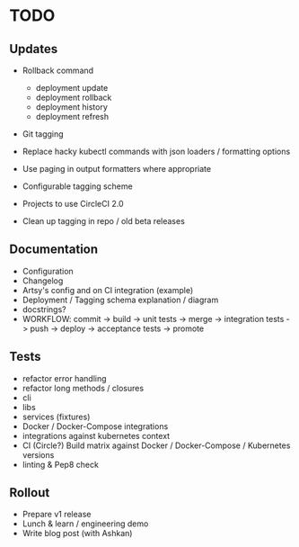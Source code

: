 # TODO

## Updates

- Rollback command
	- deployment update
	- deployment rollback
	- deployment history
	- deployment refresh
- Git tagging

- Replace hacky kubectl commands with json loaders / formatting options
- Use paging in output formatters where appropriate
- Configurable tagging scheme

- Projects to use CircleCI 2.0
- Clean up tagging in repo / old beta releases

## Documentation

- Configuration
- Changelog
- Artsy's config and on CI integration (example)
- Deployment / Tagging schema explanation / diagram
- docstrings?
- WORKFLOW: commit -> build -> unit tests -> merge ->  integration tests -> push -> deploy -> acceptance tests -> promote

## Tests

- refactor error handling
- refactor long methods / closures
- cli
- libs
- services (fixtures)
- Docker / Docker-Compose integrations
- integrations against kubernetes context
- CI (Circle?) Build matrix against Docker / Docker-Compose / Kubernetes versions
- linting & Pep8 check

## Rollout

- Prepare v1 release
- Lunch & learn / engineering demo
- Write blog post (with Ashkan)
